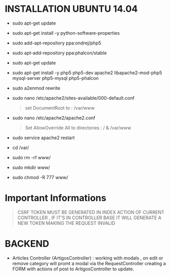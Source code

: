 # INSTALLATION UBUNTU 14.04
- sudo apt-get update

- sudo apt-get install -y python-software-properties

- sudo add-apt-repository ppa:ondrej/php5
- sudo apt-add-repository ppa:phalcon/stable

- sudo apt-get update

- sudo apt-get install -y php5 php5-dev apache2 libapache2-mod-php5 mysql-server php5-mysql php5-phalcon

- sudo a2enmod rewrite

- sudo nano /etc/apache2/sites-available/000-default.conf
    > set DocumentRoot to : /var/www
- sudo nano /etc/apache2/apache2.conf
    > Set AllowOverride All to directories : / & /var/www

- sudo service apache2 restart

- cd /var/
- sudo rm -rf www/
- sudo mkdir www/
- sudo chmod -R 777 www/

# Important Informations 

> CSRF TOKEN MUST BE GENERATED IN INDEX ACTION OF CURRENT CONTROLLER , IF IT'S IN CONTROLLER BASE IT WILL GENERATE A NEW TOKEN MAKING THE REQUEST INVALID

# BACKEND

- Articles Controller (ArtigosController) : working with modals , on edit or remove category will promt a modal via the RequestController creating a FORM with actions of post to ArtigosController to update.